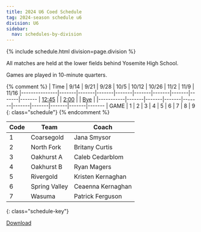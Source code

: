 ```yaml
---
title: 2024 U6 Coed Schedule
tag: 2024-season schedule u6
division: U6
sidebar:
  nav: schedules-by-division
---
```


{% include schedule.html division=page.division %}

All matches are held at the lower fields behind Yosemite High School.

Games are played in 10-minute quarters.

{% comment %}
| Time      | 9/14  | 9/21  | 9/28  | 10/5  | 10/12 | 10/26 | 11/2  | 11/9 | 11/16
|---------------|-------|-------|-------|-------|-------|-------|-------|-------|-------
| <u>12:45</u> |
| <u>2:00</u> |
| <u>Bye</u>  |
|-----------|-------|-------|-------|-------|-------|-------|-------|-------|-------
| GAME      | 1     | 2     | 3     | 4     | 5     | 6     | 7     | 8     | 9
{: class="schedule"}
{% endcomment %}

| Code  | Team          | Coach                         
|-------|---------------|---------------
| 1		|	Coarsegold		|	Jana Smysor
| 2		|	North Fork		|	Britany Curtis
| 3		|	Oakhurst A		|	Caleb Cedarblom
| 4		|	Oakhurst B		|	Ryan Magers
| 5		|	Rivergold		|	Kristen Kernaghan
| 6		|	Spring Valley	|	Ceaenna Kernaghan
| 7		|	Wasuma			|	Patrick Ferguson
{: class="schedule-key"}

[Download](/schedules/2024/MAYSL-2024-U6-coed.pdf)
